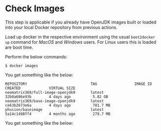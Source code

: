 # Check Images

This step is applicable if you already have OpenJDK images built or loaded into your local Docker repository from previous actions.

Load up docker in the respective environment using the usual ```boot2docker up``` command for *MacOS* and *Windows* users. For Linux users this is loaded are boot time.

Perform the below commands:

```
$ docker images
```

You get something like the below:
```
REPOSITORY                             TAG                 IMAGE ID            CREATED             VIRTUAL SIZE
neomatrix369/full-image-openjdk9       latest              32b0a686e93b        4 days ago          5.82 GB
neomatrix369/base-image-openjdk9       latest              ce63b2673e6a        4 days ago          781.7 MB
phusion/baseimage                      latest              5a14c1498ff4        4 months ago        279.7 MB
```

You get something like the below: